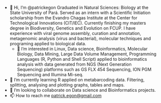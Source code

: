- 👋 Hi, I’m @patrickegon
  Graduated in Natural Sciences: Biology at the State University of Pará. 
  Served as an intern with a Scientific Initiation scholarship from the Evandro Chagas Institute at the Center for Technological Innovations (CIT/IEC).
  Currently finishing my masters degree in Biodiversity, Genetics and Evolution on FCUP.
  I have experience with viral genome assembly, curation and annotation, metagenomic analysis (virus and bacterial), molecular techniques and programing applied to biological data. 
  - 👀 I’m interested in Linux, Data science, Bioinformatics, Molecular Biology, Data Mining, Large Data Volume Management, Programming Languages (R, Python and Shell Script)
  applied to bioinformatics analysis with data generated from NGS (Next Generation Sequencing) platforms such as GS FLX 454 Sequencing, ION PGM Sequencing
  and Illumina Mi-seq.
- 🌱 I’m currently learning R applied on metabarcoding data. Filtering, splitting, analysing and plotting graphs, tables and maps.
- 💞️ I’m looking to collaborate on Data science and Bioinformatics projects.
- 📫 How to reach me patrick.egon@gmail.com

<!---
patrickegon/patrickegon is a ✨ special ✨ repository because its `README.md` (this file) appears on your GitHub profile.
You can click the Preview link to take a look at your changes.
--->
